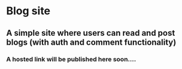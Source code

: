 # Blog site

## A simple site where users can read and post blogs (with auth and comment functionality)

### A hosted link will be published here soon....
